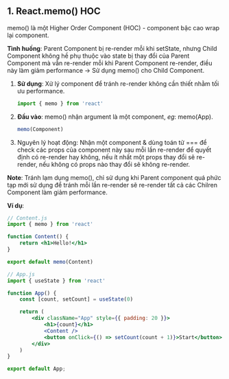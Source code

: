 ## 1. React.memo() HOC  

memo() là một Higher Order Component (HOC) - component bậc cao wrap lại component.  

**Tình huống**: Parent Component bị re-render mỗi khi setState, nhưng Child Component không hề phụ thuộc vào state bị thay đổi của Parent Component mà vẫn re-render mỗi khi Parent Component re-render, điều này làm giảm performance -> Sử dụng memo() cho Child Component.  

1. **Sử dụng**: Xử lý component để tránh re-render không cần thiết nhằm tối ưu performance.  
    ```jsx
    import { memo } from 'react'
    ```
2. **Đầu vào**: memo() nhận argument là một component, *eg*: memo(App).  
    ```jsx
    memo(Component)
    ```  
3. Nguyên lý hoạt động: Nhận một component & dùng toán tử === để check các props của component này sau mỗi lần re-render để quyết định có re-render hay không, nếu ít nhất một props thay đổi sẽ re-render, nếu không có props nào thay đổi sẽ không re-render.  

**Note**: Tránh lạm dụng memo(), chỉ sử dụng khi Parent component quá phức tạp mới sử dụng để tránh mỗi lần re-render sẽ re-render tất cả các Chilren Component làm giảm performance.  

**Ví dụ**:  
```jsx
// Content.js
import { memo } from 'react'

function Content() {
    return <h1>Hello!</h1>
}

export default memo(Content)

// App.js
import { useState } from 'react'

function App() {
    const [count, setCount] = useState(0)

    return (
        <div className="App" style={{ padding: 20 }}>
            <h1>{count}</h1>
            <Content />
            <button onClick={() => setCount(count + 1)}>Start</button>
        </div>
    )
}

export default App;
```